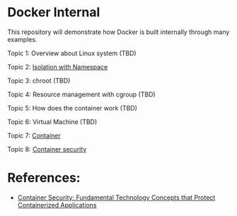 # Docker Internal

This repository will demonstrate how Docker is built internally through many examples.

Topic 1: Overview about Linux system (TBD)

Topic 2: [Isolation with Namespace](NAMESPACE.md)

Topic 3: chroot (TBD)

Topic 4: Resource management with cgroup (TBD)

Topic 5: How does the container work (TBD)

Topic 6: Virtual Machine (TBD)

Topic 7: [Container](CONTAINER.md)

Topic 8: [Container security](SECURITY.md)

# References:
- [Container Security: Fundamental Technology Concepts that Protect Containerized Applications](https://www.amazon.com/Container-Security-Fundamental-Containerized-Applications/dp/1492056707)
